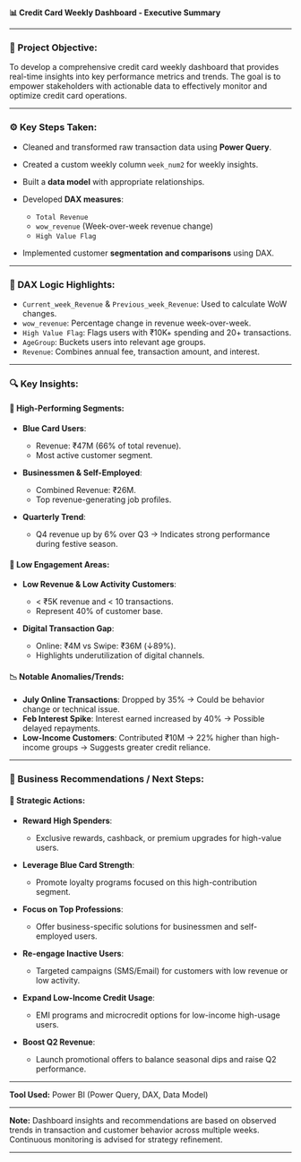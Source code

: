 **📊 Credit Card Weekly Dashboard - Executive Summary**

---

### 🌟 Project Objective:

To develop a comprehensive credit card weekly dashboard that provides real-time insights into key performance metrics and trends. The goal is to empower stakeholders with actionable data to effectively monitor and optimize credit card operations.

---

### ⚙️ Key Steps Taken:

* Cleaned and transformed raw transaction data using **Power Query**.
* Created a custom weekly column `week_num2` for weekly insights.
* Built a **data model** with appropriate relationships.
* Developed **DAX measures**:

  * `Total Revenue`
  * `wow_revenue` (Week-over-week revenue change)
  * `High Value Flag`
* Implemented customer **segmentation and comparisons** using DAX.

---

### 📐 DAX Logic Highlights:

* `Current_week_Revenue` & `Previous_week_Revenue`: Used to calculate WoW changes.
* `wow_revenue`: Percentage change in revenue week-over-week.
* `High Value Flag`: Flags users with ₹10K+ spending and 20+ transactions.
* `AgeGroup`: Buckets users into relevant age groups.
* `Revenue`: Combines annual fee, transaction amount, and interest.

---

### 🔍 Key Insights:

#### 🔹 High-Performing Segments:

* **Blue Card Users**:

  * Revenue: ₹47M (66% of total revenue).
  * Most active customer segment.

* **Businessmen & Self-Employed**:

  * Combined Revenue: ₹26M.
  * Top revenue-generating job profiles.

* **Quarterly Trend**:

  * Q4 revenue up by 6% over Q3 → Indicates strong performance during festive season.

#### 🔻 Low Engagement Areas:

* **Low Revenue & Low Activity Customers**:

  * < ₹5K revenue and < 10 transactions.
  * Represent 40% of customer base.

* **Digital Transaction Gap**:

  * Online: ₹4M vs Swipe: ₹36M (↓89%).
  * Highlights underutilization of digital channels.

#### 📉 Notable Anomalies/Trends:

* **July Online Transactions**: Dropped by 35% → Could be behavior change or technical issue.
* **Feb Interest Spike**: Interest earned increased by 40% → Possible delayed repayments.
* **Low-Income Customers**: Contributed ₹10M → 22% higher than high-income groups → Suggests greater credit reliance.

---

### 🔢 Business Recommendations / Next Steps:

#### 📌 Strategic Actions:

* **Reward High Spenders**:

  * Exclusive rewards, cashback, or premium upgrades for high-value users.

* **Leverage Blue Card Strength**:

  * Promote loyalty programs focused on this high-contribution segment.

* **Focus on Top Professions**:

  * Offer business-specific solutions for businessmen and self-employed users.

* **Re-engage Inactive Users**:

  * Targeted campaigns (SMS/Email) for customers with low revenue or low activity.

* **Expand Low-Income Credit Usage**:

  * EMI programs and microcredit options for low-income high-usage users.

* **Boost Q2 Revenue**:

  * Launch promotional offers to balance seasonal dips and raise Q2 performance.

---


**Tool Used:** Power BI (Power Query, DAX, Data Model)

---

**Note:** Dashboard insights and recommendations are based on observed trends in transaction and customer behavior across multiple weeks. Continuous monitoring is advised for strategy refinement.

---
